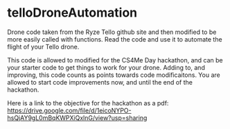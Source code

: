 # telloDroneAutomation
Drone code taken from the Ryze Tello github site and then modified to be more easily called with functions.  Read the code and use it to automate the flight of your Tello drone.

This code is allowed to modified for the CS4Me Day hackathon, and can be your starter code to get things to work for your drone.  Adding to, and improving, this code counts as points towards code modificaitons. You are allowed to start code improvements now, and until the end of the hackathon. 

Here is a link to the objective for the hackathon as a pdf: https://drive.google.com/file/d/1eicoNYPO-hsQjAY9gL0mBqKWPXiQxlnG/view?usp=sharing 
